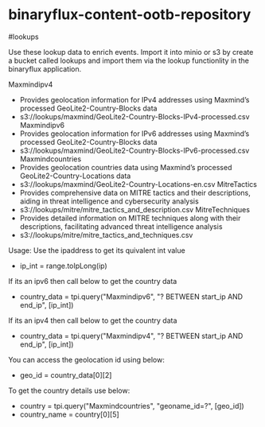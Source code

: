 # binaryflux-content-ootb-repository


#lookups

Use these lookup data to enrich events. Import it into minio or s3 by create a bucket called lookups and import them via the lookup functionlity in the binaryflux application.

Maxmindipv4
  - Provides geolocation information for IPv4 addresses using Maxmind’s processed GeoLite2-Country-Blocks data
  - s3://lookups/maxmind/GeoLite2-Country-Blocks-IPv4-processed.csv
Maxmindipv6
  - Provides geolocation information for IPv6 addresses using Maxmind’s processed GeoLite2-Country-Blocks data
  - s3://lookups/maxmind/GeoLite2-Country-Blocks-IPv6-processed.csv
Maxmindcountries
  - Provides geolocation countries data using Maxmind’s processed GeoLite2-Country-Locations data
  - s3://lookups/maxmind/GeoLite2-Country-Locations-en.csv
MitreTactics
  - Provides comprehensive data on MITRE tactics and their descriptions, aiding in threat intelligence and cybersecurity analysis
  - s3://lookups/mitre/mitre_tactics_and_description.csv
MitreTechniques
  - Provides detailed information on MITRE techniques along with their descriptions, facilitating advanced threat intelligence analysis
  - s3://lookups/mitre/mitre_tactics_and_techniques.csv

Usage:
  Use the ipaddress to get its quivalent int value
  - ip_int = range.toIpLong(ip)

  If its an ipv6 then call below to get the country data
  - country_data = tpi.query("Maxmindipv6", "? BETWEEN start_ip AND end_ip", [ip_int])

  If its an ipv4 then call below to get the country data
  - country_data = tpi.query("Maxmindipv4", "? BETWEEN start_ip AND end_ip", [ip_int])

  You can access the geolocation id using below:
  - geo_id = country_data[0][2]

  To get the country details use below:
  - country = tpi.query("Maxmindcountries", "geoname_id=?", [geo_id])
  - country_name = country[0][5]
